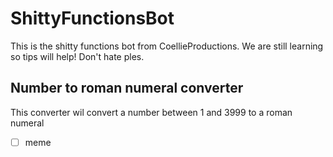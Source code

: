 # ShittyFunctionsBot
This is the shitty functions bot from CoellieProductions.
We are still learning so tips will help! Don't hate ples. 

## Number to roman numeral converter
This converter wil convert a number between 1 and 3999 to a roman numeral

- [ ] meme
